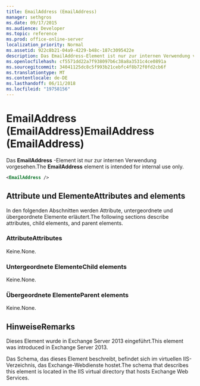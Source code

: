```yaml
---
title: EmailAddress (EmailAddress)
manager: sethgros
ms.date: 09/17/2015
ms.audience: Developer
ms.topic: reference
ms.prod: office-online-server
localization_priority: Normal
ms.assetid: 922c8b21-04a9-4229-b48c-187c3095422e
description: Das EmailAddress-Element ist nur zur internen Verwendung vorgesehen.
ms.openlocfilehash: cf5571dd22a7f938097b6c38a8a3531c4ce0891a
ms.sourcegitcommit: 34041125dc8c5f993b21cebfc4f8b72f0fd2cb6f
ms.translationtype: MT
ms.contentlocale: de-DE
ms.lasthandoff: 06/11/2018
ms.locfileid: "19758156"
---
```

# <a name="emailaddress-emailaddress"></a><span data-ttu-id="f4ae0-103">EmailAddress (EmailAddress)</span><span class="sxs-lookup"><span data-stu-id="f4ae0-103">EmailAddress (EmailAddress)</span></span>

<span data-ttu-id="f4ae0-104">Das **EmailAddress** -Element ist nur zur internen Verwendung vorgesehen.</span><span class="sxs-lookup"><span data-stu-id="f4ae0-104">The **EmailAddress** element is intended for internal use only.</span></span> 
  
```XML
<EmailAddress />
```

## <a name="attributes-and-elements"></a><span data-ttu-id="f4ae0-105">Attribute und Elemente</span><span class="sxs-lookup"><span data-stu-id="f4ae0-105">Attributes and elements</span></span>

<span data-ttu-id="f4ae0-106">In den folgenden Abschnitten werden Attribute, untergeordnete und übergeordnete Elemente erläutert.</span><span class="sxs-lookup"><span data-stu-id="f4ae0-106">The following sections describe attributes, child elements, and parent elements.</span></span>
  
### <a name="attributes"></a><span data-ttu-id="f4ae0-107">Attribute</span><span class="sxs-lookup"><span data-stu-id="f4ae0-107">Attributes</span></span>

<span data-ttu-id="f4ae0-108">Keine.</span><span class="sxs-lookup"><span data-stu-id="f4ae0-108">None.</span></span>
  
### <a name="child-elements"></a><span data-ttu-id="f4ae0-109">Untergeordnete Elemente</span><span class="sxs-lookup"><span data-stu-id="f4ae0-109">Child elements</span></span>

<span data-ttu-id="f4ae0-110">Keine.</span><span class="sxs-lookup"><span data-stu-id="f4ae0-110">None.</span></span>
  
### <a name="parent-elements"></a><span data-ttu-id="f4ae0-111">Übergeordnete Elemente</span><span class="sxs-lookup"><span data-stu-id="f4ae0-111">Parent elements</span></span>

<span data-ttu-id="f4ae0-112">Keine.</span><span class="sxs-lookup"><span data-stu-id="f4ae0-112">None.</span></span>
  
## <a name="remarks"></a><span data-ttu-id="f4ae0-113">Hinweise</span><span class="sxs-lookup"><span data-stu-id="f4ae0-113">Remarks</span></span>

<span data-ttu-id="f4ae0-114">Dieses Element wurde in Exchange Server 2013 eingeführt.</span><span class="sxs-lookup"><span data-stu-id="f4ae0-114">This element was introduced in Exchange Server 2013.</span></span>
  
<span data-ttu-id="f4ae0-115">Das Schema, das dieses Element beschreibt, befindet sich im virtuellen IIS-Verzeichnis, das Exchange-Webdienste hostet.</span><span class="sxs-lookup"><span data-stu-id="f4ae0-115">The schema that describes this element is located in the IIS virtual directory that hosts Exchange Web Services.</span></span>
  

